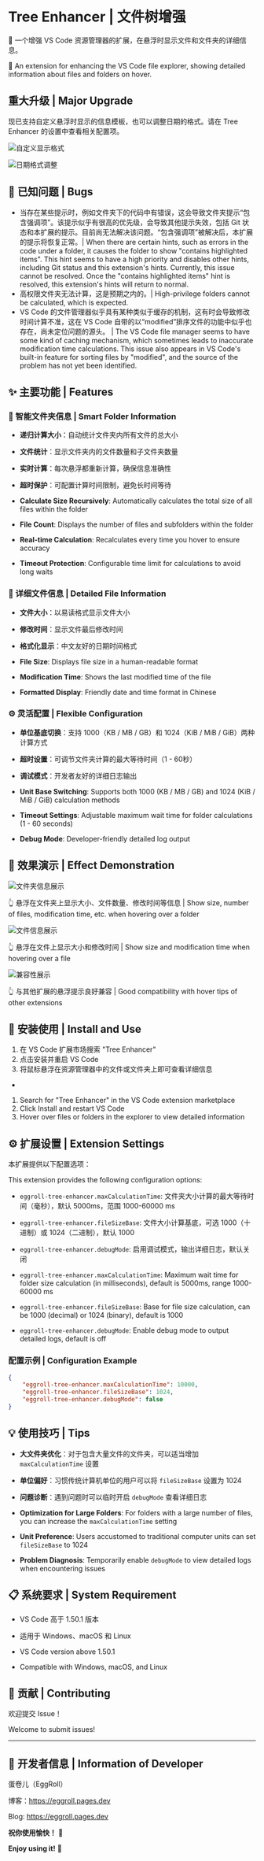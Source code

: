# Tree Enhancer | 文件树增强

🌲 一个增强 VS Code 资源管理器的扩展，在悬浮时显示文件和文件夹的详细信息。

🌲 An extension for enhancing the VS Code file explorer, showing detailed information about files and folders on hover.

## 重大升级 | Major Upgrade

现已支持自定义悬浮时显示的信息模板，也可以调整日期的格式。请在 Tree Enhancer 的设置中查看相关配置项。

![自定义显示格式](自定义显示格式.png)

![日期格式调整](日期格式调整.png)

## 🐛 已知问题 | Bugs

- 当存在某些提示时，例如文件夹下的代码中有错误，这会导致文件夹提示“包含强调项”。该提示似乎有很高的优先级，会导致其他提示失效，包括 Git 状态和本扩展的提示。目前尚无法解决该问题。“包含强调项”被解决后，本扩展的提示将恢复正常。| When there are certain hints, such as errors in the code under a folder, it causes the folder to show "contains highlighted items". This hint seems to have a high priority and disables other hints, including Git status and this extension's hints. Currently, this issue cannot be resolved. Once the "contains highlighted items" hint is resolved, this extension's hints will return to normal.
- 高权限文件夹无法计算，这是预期之内的。| High-privilege folders cannot be calculated, which is expected.
- VS Code 的文件管理器似乎具有某种类似于缓存的机制，这有时会导致修改时间计算不准，这在 VS Code 自带的以“modified”排序文件的功能中似乎也存在，尚未定位问题的源头。 | The VS Code file manager seems to have some kind of caching mechanism, which sometimes leads to inaccurate modification time calculations. This issue also appears in VS Code's built-in feature for sorting files by "modified", and the source of the problem has not yet been identified.

## ✨ 主要功能 | Features

### 📁 智能文件夹信息 | Smart Folder Information

- **递归计算大小**：自动统计文件夹内所有文件的总大小
- **文件统计**：显示文件夹内的文件数量和子文件夹数量
- **实时计算**：每次悬浮都重新计算，确保信息准确性
- **超时保护**：可配置计算时间限制，避免长时间等待

- **Calculate Size Recursively**: Automatically calculates the total size of all files within the folder
- **File Count**: Displays the number of files and subfolders within the folder
- **Real-time Calculation**: Recalculates every time you hover to ensure accuracy
- **Timeout Protection**: Configurable time limit for calculations to avoid long waits

### 📄 详细文件信息 | Detailed File Information

- **文件大小**：以易读格式显示文件大小
- **修改时间**：显示文件最后修改时间
- **格式化显示**：中文友好的日期时间格式

- **File Size**: Displays file size in a human-readable format
- **Modification Time**: Shows the last modified time of the file
- **Formatted Display**: Friendly date and time format in Chinese

### ⚙️ 灵活配置 | Flexible Configuration

- **单位基底切换**：支持 1000（KB / MB / GB）和 1024（KiB / MiB / GiB）两种计算方式
- **超时设置**：可调节文件夹计算的最大等待时间（1 - 60秒）
- **调试模式**：开发者友好的详细日志输出

- **Unit Base Switching**: Supports both 1000 (KB / MB / GB) and 1024 (KiB / MiB / GiB) calculation methods
- **Timeout Settings**: Adjustable maximum wait time for folder calculations (1 - 60 seconds)
- **Debug Mode**: Developer-friendly detailed log output

## 📸 效果演示 | Effect Demonstration

![文件夹信息展示](文件夹效果演示.png)

👆 悬浮在文件夹上显示大小、文件数量、修改时间等信息 | Show size, number of files, modification time, etc. when hovering over a folder

![文件信息展示](文件效果演示.png)

👆 悬浮在文件上显示大小和修改时间 | Show size and modification time when hovering over a file

![兼容性展示](与其他悬浮提示功能的兼容性.png)

👆 与其他扩展的悬浮提示良好兼容 | Good compatibility with hover tips of other extensions

## 🚀 安装使用 | Install and Use

1. 在 VS Code 扩展市场搜索 "Tree Enhancer"
2. 点击安装并重启 VS Code
3. 将鼠标悬浮在资源管理器中的文件或文件夹上即可查看详细信息

-

1. Search for "Tree Enhancer" in the VS Code extension marketplace
2. Click Install and restart VS Code
3. Hover over files or folders in the explorer to view detailed information

## ⚙️ 扩展设置 | Extension Settings

本扩展提供以下配置选项：

This extension provides the following configuration options:

- `eggroll-tree-enhancer.maxCalculationTime`: 文件夹大小计算的最大等待时间（毫秒），默认 5000ms，范围 1000-60000 ms
- `eggroll-tree-enhancer.fileSizeBase`: 文件大小计算基底，可选 1000（十进制）或 1024（二进制），默认 1000
- `eggroll-tree-enhancer.debugMode`: 启用调试模式，输出详细日志，默认关闭

- `eggroll-tree-enhancer.maxCalculationTime`: Maximum wait time for folder size calculation (in milliseconds), default is 5000ms, range 1000-60000 ms
- `eggroll-tree-enhancer.fileSizeBase`: Base for file size calculation, can be 1000 (decimal) or 1024 (binary), default is 1000
- `eggroll-tree-enhancer.debugMode`: Enable debug mode to output detailed logs, default is off

### 配置示例 | Configuration Example

```json
{
    "eggroll-tree-enhancer.maxCalculationTime": 10000,
    "eggroll-tree-enhancer.fileSizeBase": 1024,
    "eggroll-tree-enhancer.debugMode": false
}
```

## 💡 使用技巧 | Tips

- **大文件夹优化**：对于包含大量文件的文件夹，可以适当增加 `maxCalculationTime` 设置
- **单位偏好**：习惯传统计算机单位的用户可以将 `fileSizeBase` 设置为 1024
- **问题诊断**：遇到问题时可以临时开启 `debugMode` 查看详细日志

- **Optimization for Large Folders**: For folders with a large number of files, you can increase the `maxCalculationTime` setting
- **Unit Preference**: Users accustomed to traditional computer units can set `fileSizeBase` to 1024
- **Problem Diagnosis**: Temporarily enable `debugMode` to view detailed logs when encountering issues

## 📋 系统要求 | System Requirement

- VS Code 高于 1.50.1 版本
- 适用于 Windows、macOS 和 Linux

- VS Code version above 1.50.1
- Compatible with Windows, macOS, and Linux

## 🤝 贡献 | Contributing

欢迎提交 Issue！

Welcome to submit issues!

---

## 🔧 开发者信息 | Information of Developer

蛋卷儿（EggRoll）

博客：<https://eggroll.pages.dev>

Blog: <https://eggroll.pages.dev>

**祝你使用愉快！** 🎉

**Enjoy using it!** 🎉
